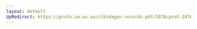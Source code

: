 ```yaml
---
layout: default
UpRedirect: https://pruto.im.uu.se/riksdagen-records-pdf/1876/prot-1876--ak--047/prot-1876--ak--047_045.pdf
---
```

